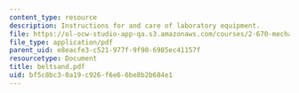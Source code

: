 ```yaml
---
content_type: resource
description: Instructions for and care of laboratory equipment.
file: https://ol-ocw-studio-app-qa.s3.amazonaws.com/courses/2-670-mechanical-engineering-tools-january-iap-2004/bf5c8bc30a19c926f6e66be8b2b684e1_beltsand.pdf
file_type: application/pdf
parent_uid: e8eacfe3-c521-977f-9f90-6985ec41157f
resourcetype: Document
title: beltsand.pdf
uid: bf5c8bc3-0a19-c926-f6e6-6be8b2b684e1
---
```

